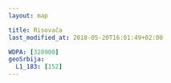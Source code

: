 ```yaml
---
layout: map

title: Risovača
last_modified_at: 2018-05-20T16:01:49+02:00

WDPA: [328900]
geoSrbija:
  L1_183: [152]
---
```

